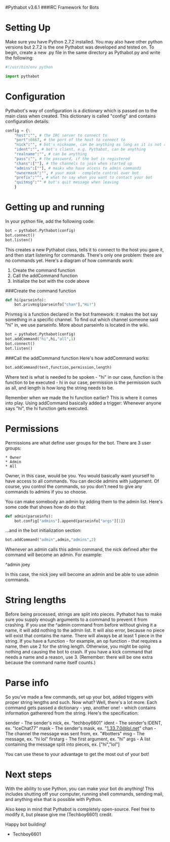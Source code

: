 #Pythabot v3.6.1
###IRC Framework for Bots

Setting Up
==========
Make sure you have Python 2.7.2 installed. You may also have other python versions but 2.7.2 is the one Pythabot was 
developed and tested on. To begin, create a new .py file in the same directory as Pythabot.py and write the following:

```python
#!/usr/bin/env python

import pythabot
```

Configuration
=============
Pythabot's way of configuration is a dictionary which is passed on to the main class when created. 
This dictionary is called "config" and contains configuration details:

```python
config = {\
    "host":"", # the IRC server to connect to
    "port":6667, # the port of the host to connect to
    "nick":"", # bot's nickname, can be anything as long as it is not registered
    "ident":"", # bot's client, e.g. Pythabot, can be anything
    "realname":"", # can be anything
    "pass":"", # the password, if the bot is registered
    "chans":[""], # the channels to join when started up
    "admins":[""], # masks who have access to admin commands
    "ownermask":"", # your mask - complete control over bot
    "prefix":"^", # what to say when you want to contact your bot 
    "quitmsg":"" # bot's quit message when leaving
    }
```


Getting up and running
======================
In your python file, add the following code:

```python
bot = pythabot.Pythabot(config)
bot.connect()
bot.listen()
```

This creates a new Pythabot class, tells it to connect to the host you gave it, and then start listening for commands.
There's only one problem: there are no commands yet. Here's a diagram of how commands work:

1. Create the command function
2. Call the addCommand function
3. Initialize the bot with the code above

###Create the command function

```python
def hi(parseinfo):
	bot.privmsg(parseinfo["chan"],"Hi!")
```

Privmsg is a function declared in the bot framework: it makes the bot say something in a specific channel.
To find out which channel someone said  "hi" in, we use parseinfo. More about parseinfo is located in the wiki.

```python
bot = pythabot.Pythabot(config)
bot.addCommand("hi",hi,"all",1)
bot.connect()
bot.listen()
```

###Call the addCommand function
Here's how addCommand works:

```python
bot.addCommand(text,function,permission,length)
```

Where text is what is needed to be spoken - "hi" in our case,
function is the function to be executed - hi in our case,
permission is the permission such as all,
and length is how long the string needs to be.

Remember when we made the hi function earlier? This
is where it comes into play. Using addCommand basically
added a trigger: Whenever anyone says "hi", the hi
function gets executed.


Permissions
===========
Permissions are what define user groups for
the bot. There are 3 user groups:

	* Owner
	* Admin
	* All 
 
Owner, in this case, would be you. You would basically want yourself to have access to all commands. 
You can decide admins with judgement. Of course, you control the commands, so you don't need to give
any commands to admins if you so choose.

You can make somebody an admin by adding them to the admin
list. Here's some code that shows how do do that:

```python
def admin(parseinfo):
    bot.config["admins"].append(parseinfo["args"][1])
```

...and in the bot initialization section:

```python
bot.addCommand("admin",admin,"admins",2)
```

Whenever an admin calls this admin command, the nick defined after
the command will become an admin. For example:

^admin joey

In this case, the nick joey will become an admin and be 
able to use admin commands.


String lengths
==============
Before being processed, strings are split into
pieces. Pythabot has to make sure you supply enough
arguments to a command to prevent it from crashing.
If you use the ^admin command from before without
giving it a name, it will add nothing to the admin list.
It will also error, because no piece will exist that
contains the name. There will always be at least 1 piece
in the string. If you have a function - for example,
an op function - that requires a name, then use 2 for
the string length. Otherwise, you might be oping nothing
and causing the bot to crash. If you have a kick command
that needs a name and a reason, use 3. (Remember: there
will be one extra because the command name itself counts.)


Parse info
==========
So you've made a few commands, set up your bot,
added triggers with proper string lengths and such. 
Now what? Well, there's a lot more. Each command gets
passed a dictionary - yep, another one! - which contains
information gatherered from the string. Here's the
specification:

sender - The sender's nick, ex. "techboy6601"
ident - The sender's IDENT, ex. "IceChat77"
mask - The sender's mask, ex. "1.33.7.0@lol.net"
chan - The channel the message was sent from, ex. "#botters"
msg - The message, ex. "hi lol"
firstarg - The first argument, ex. "hi"
args - A list containing the message split into pieces, ex. 
["hi","lol"]

You can use these to your advantage to get the most out of
your bot!


Next steps
==========
With the ability to use Python, you can make your bot do anything!
This includes shutting off your computer, running shell commands,
sending mail, and anything else that is possible with Python.

Also keep in mind that Pythabot is completely open-source. Feel free to modify
it, but please give me (Techboy6601) credit.


Happy bot building!

- Techboy6601



